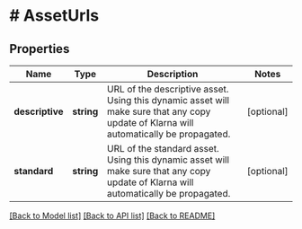 # # AssetUrls

## Properties

Name | Type | Description | Notes
------------ | ------------- | ------------- | -------------
**descriptive** | **string** | URL of the descriptive asset. Using this dynamic asset will make sure that any copy update of Klarna will automatically be propagated. | [optional] 
**standard** | **string** | URL of the standard asset. Using this dynamic asset will make sure that any copy update of Klarna will automatically be propagated. | [optional] 

[[Back to Model list]](../../README.md#documentation-for-models) [[Back to API list]](../../README.md#documentation-for-api-endpoints) [[Back to README]](../../README.md)


